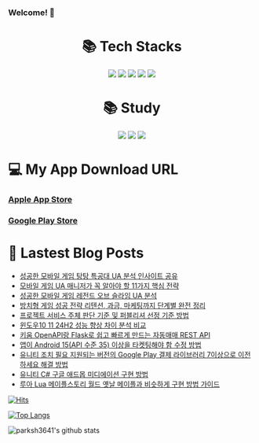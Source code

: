 ### Welcome! 👋

<div align=center><h1>📚 Tech Stacks</h1></div>

<div align=center>   
  <img src="https://img.shields.io/badge/Unity-100000?style=for-the-badge&logo=unity&logoColor=white"/>
  <img src="https://img.shields.io/badge/C%23-239120?style=for-the-badge&logo=c-sharp&logoColor=white"/>
  <img src="https://img.shields.io/badge/Android-3DDC84?style=for-the-badge&logo=android&logoColor=white"/>
  <img src="https://img.shields.io/badge/iOS-000000?style=for-the-badge&logo=ios&logoColor=white"/>
  <img src="https://img.shields.io/badge/googleads-4285F4?style=for-the-badge&logoColor=white"/>
  <br>
</div>


<div align=center><h1>📚 Study</h1></div>
<div align=center>   
  <img src="https://img.shields.io/badge/Flutter-02569B?style=for-the-badge&logo=flutter&logoColor=white"/>
  <img src="https://img.shields.io/badge/Dart-0175C2?style=for-the-badge&logo=dart&logoColor=white"/>
  <img src="https://img.shields.io/badge/swift-F05138?style=for-the-badge&logo=flutter&logoColor=white"/>
    <br>
</div>


<div><h1>💻 My App Download URL</h1></div>

### [Apple App Store](https://apps.apple.com/kr/developer/seong-hyeon-park/id1637056031)
### [Google Play Store](https://play.google.com/store/apps/dev?id=8493220400768769623)


<div><h1>📕 Lastest Blog Posts</h1></div>

<!-- BLOG-POST-LIST:START -->
- [성공한 모바일 게임 탕탕 특공대 UA 분석 인사이트 공유](https://parksh3641.tistory.com/entry/%EC%84%B1%EA%B3%B5%ED%95%9C-%EB%AA%A8%EB%B0%94%EC%9D%BC-%EA%B2%8C%EC%9E%84-%ED%83%95%ED%83%95-%ED%8A%B9%EA%B3%B5%EB%8C%80-UA-%EB%B6%84%EC%84%9D-%EC%9D%B8%EC%82%AC%EC%9D%B4%ED%8A%B8-%EA%B3%B5%EC%9C%A0)
- [모바일 게임 UA 매니저가 꼭 알아야 할 11가지 핵심 전략](https://parksh3641.tistory.com/entry/%EB%AA%A8%EB%B0%94%EC%9D%BC-%EA%B2%8C%EC%9E%84-UA-%EB%A7%A4%EB%8B%88%EC%A0%80%EA%B0%80-%EA%BC%AD-%EC%95%8C%EC%95%84%EC%95%BC-%ED%95%A0-11%EA%B0%80%EC%A7%80-%ED%95%B5%EC%8B%AC-%EC%A0%84%EB%9E%B5)
- [성공한 모바일 게임 레전드 오브 슬라임 UA 분석](https://parksh3641.tistory.com/entry/%EC%84%B1%EA%B3%B5%ED%95%9C-%EB%AA%A8%EB%B0%94%EC%9D%BC-%EA%B2%8C%EC%9E%84-%EB%A0%88%EC%A0%84%EB%93%9C-%EC%98%A4%EB%B8%8C-%EC%8A%AC%EB%9D%BC%EC%9E%84-UA-%EB%B6%84%EC%84%9D)
- [방치형 게임 성공 전략 리텐션, 과금, 마케팅까지 단계별 완전 정리](https://parksh3641.tistory.com/entry/%EB%B0%A9%EC%B9%98%ED%98%95-%EA%B2%8C%EC%9E%84-%EC%84%B1%EA%B3%B5-%EC%A0%84%EB%9E%B5-%EB%A6%AC%ED%85%90%EC%85%98-%EA%B3%BC%EA%B8%88-%EB%A7%88%EC%BC%80%ED%8C%85%EA%B9%8C%EC%A7%80-%EB%8B%A8%EA%B3%84%EB%B3%84-%EC%99%84%EC%A0%84-%EC%A0%95%EB%A6%AC)
- [프로젝트 서비스 주체 판단 기준 및 퍼블리셔 선정 기준 방법](https://parksh3641.tistory.com/entry/%ED%94%84%EB%A1%9C%EC%A0%9D%ED%8A%B8-%EC%84%9C%EB%B9%84%EC%8A%A4-%EC%A3%BC%EC%B2%B4-%ED%8C%90%EB%8B%A8-%EA%B8%B0%EC%A4%80-%EB%B0%8F-%ED%8D%BC%EB%B8%94%EB%A6%AC%EC%85%94-%EC%84%A0%EC%A0%95-%EA%B8%B0%EC%A4%80)
- [윈도우10 11 24H2 성능 향상 차이 분석 비교](https://parksh3641.tistory.com/entry/%EC%9C%88%EB%8F%84%EC%9A%B010-11-24H2-%EC%84%B1%EB%8A%A5-%ED%96%A5%EC%83%81-%EC%B0%A8%EC%9D%B4-%EB%B6%84%EC%84%9D-%EB%B9%84%EA%B5%90)
- [키움 OpenAPI랑 Flask로 쉽고 빠르게 만드는 자동매매 REST API](https://parksh3641.tistory.com/entry/%ED%82%A4%EC%9B%80-OpenAPI%EB%9E%91-Flask%EB%A1%9C-%EC%89%BD%EA%B3%A0-%EB%B9%A0%EB%A5%B4%EA%B2%8C-%EB%A7%8C%EB%93%9C%EB%8A%94-%EC%9E%90%EB%8F%99%EB%A7%A4%EB%A7%A4-REST-API)
- [앱이  Android 15&lpar;API  수준 35&rpar; 이상을 타켓팅해야 함 수정 방법](https://parksh3641.tistory.com/entry/%EC%95%B1%EC%9D%B4-Android-15API-%EC%88%98%EC%A4%80-35-%EC%9D%B4%EC%83%81%EC%9D%84-%ED%83%80%EC%BC%93%ED%8C%85%ED%95%B4%EC%95%BC-%ED%95%A8-%EC%88%98%EC%A0%95-%EB%B0%A9%EB%B2%95)
- [유니티 조치 필요 지원되는 버전의 Google Play 결제 라이브러리 7이상으로 이전하세요 해결 방법](https://parksh3641.tistory.com/entry/%EC%A1%B0%EC%B9%98-%ED%95%84%EC%9A%94-%EC%A7%80%EC%9B%90%EB%90%98%EB%8A%94-%EB%B2%84%EC%A0%84%EC%9D%98-Google-Play-%EA%B2%B0%EC%A0%9C-%EB%9D%BC%EC%9D%B4%EB%B8%8C%EB%9F%AC%EB%A6%AC%EB%A1%9C-%EC%9D%B4%EC%A0%84%ED%95%98%EC%84%B8%EC%9A%94)
- [유니티 C# 구글 애드몹 미디에이션 구현 방법](https://parksh3641.tistory.com/entry/%EC%9C%A0%EB%8B%88%ED%8B%B0-C-%EA%B5%AC%EA%B8%80-%EC%95%A0%EB%93%9C%EB%AA%B9-%EB%AF%B8%EB%94%94%EC%97%90%EC%9D%B4%EC%85%98-%EA%B5%AC%ED%98%84-%EB%B0%A9%EB%B2%95)
- [루아 Lua 메이플스토리 월드 옛날 메이플과 비슷하게 구현 방법 가이드](https://parksh3641.tistory.com/entry/%EB%A3%A8%EC%95%84-Lua-%EB%A9%94%EC%9D%B4%ED%94%8C%EC%8A%A4%ED%86%A0%EB%A6%AC-%EC%9B%94%EB%93%9C-%EC%98%9B%EB%82%A0-%EB%A9%94%EC%9D%B4%ED%94%8C%EA%B3%BC-%EB%B9%84%EC%8A%B7%ED%95%98%EA%B2%8C-%EA%B5%AC%ED%98%84-%EB%B0%A9%EB%B2%95-%EA%B0%80%EC%9D%B4%EB%93%9C)
<!-- BLOG-POST-LIST:END -->
 
 
 
 
[![Hits](https://hits.seeyoufarm.com/api/count/incr/badge.svg?url=https%3A%2F%2Fgithub.com%2Fparksh3641&count_bg=%2379C83D&title_bg=%23555555&icon=&icon_color=%23E7E7E7&title=hits&edge_flat=false)](https://hits.seeyoufarm.com)

[![Top Langs](https://github-readme-stats.vercel.app/api/top-langs/?username=parksh3641)](https://github.com/parksh3641/github-readme-stats)

![parksh3641's github stats](https://github-readme-stats.vercel.app/api?username=parksh3641&show_icons=true)
